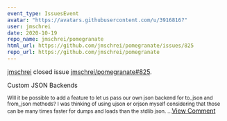 ```yaml
---
event_type: IssuesEvent
avatar: "https://avatars.githubusercontent.com/u/3916816?"
user: jmschrei
date: 2020-10-19
repo_name: jmschrei/pomegranate
html_url: https://github.com/jmschrei/pomegranate/issues/825
repo_url: https://github.com/jmschrei/pomegranate
---
```


<a href='https://github.com/jmschrei' target='_blank'>jmschrei</a> closed issue <a href='https://github.com/jmschrei/pomegranate/issues/825' target='_blank'>jmschrei/pomegranate#825</a>.

<p>Custom JSON Backends</p><small>Will it be possible to add a feature to let us pass our own json backend for to_json and from_json methods? I was thinking of using ujson or orjson myself considering that those can be many times faster for dumps and loads than the stdlib json....</small><a href='https://github.com/jmschrei/pomegranate/issues/825' target='_blank'>View Comment</a>